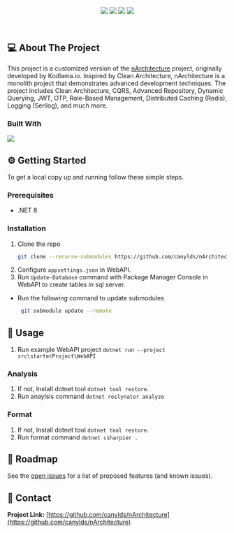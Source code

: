 <p align="center">
  <a href="https://github.com/canylds/nArchitecture/graphs/contributors"><img src="https://img.shields.io/github/contributors/canylds/nArchitecture.svg?style=for-the-badge"></a>
  <a href="https://github.com/canylds/nArchitecture/network/members"><img src="https://img.shields.io/github/forks/canylds/nArchitecture.svg?style=for-the-badge"></a>
  <a href="https://github.com/canylds/nArchitecture/stargazers"><img src="https://img.shields.io/github/stars/canylds/nArchitecture.svg?style=for-the-badge"></a>
  <a href="https://github.com/canylds/nArchitecture/issues"><img src="https://img.shields.io/github/issues/canylds/nArchitecture.svg?style=for-the-badge"></a>
</p><br />

## 💻 About The Project

This project is a customized version of the [nArchitecture](https://github.com/kodlamaio-projects/nArchitecture) project, originally developed by Kodlama.io. Inspired by Clean Architecture, nArchitecture is a monolith project that demonstrates advanced development techniques. The project includes Clean Architecture, CQRS, Advanced Repository, Dynamic Querying, JWT, OTP, Role-Based Management, Distributed Caching (Redis), Logging (Serilog), and much more.

### Built With

[![](https://img.shields.io/badge/.NET%20Core-512BD4?style=for-the-badge&logo=dotnet&logoColor=white)](https://learn.microsoft.com/tr-tr/dotnet/welcome)

## ⚙️ Getting Started

To get a local copy up and running follow these simple steps.

### Prerequisites

- .NET 8

### Installation

1. Clone the repo
   ```sh
   git clone --recurse-submodules https://github.com/canylds/nArchitecture.git
   ```
2. Configure `appsettings.json` in WebAPI.
3. Run `Update-Database` command with Package Manager Console in WebAPI to create tables in sql server.

- Run the following command to update submodules
  ```sh
   git submodule update --remote
   ```

## 🚀 Usage

1. Run example WebAPI project `dotnet run --project src\starterProject\WebAPI`

### Analysis

1. If not, Install dotnet tool `dotnet tool restore`.
2. Run anaylsis command `dotnet roslynator analyze`

### Format

1. If not, Install dotnet tool `dotnet tool restore`.
2. Run format command `dotnet csharpier .`

## 🚧 Roadmap

See the [open issues](https://github.com/canylds/nArchitecture/issues) for a list of proposed features (and known issues).

## 📧 Contact

**Project Link:** [https://github.com/canylds/nArchitecture](https://github.com/canylds/nArchitecture)

<!-- ## 🙏 Acknowledgements
- []() -->
